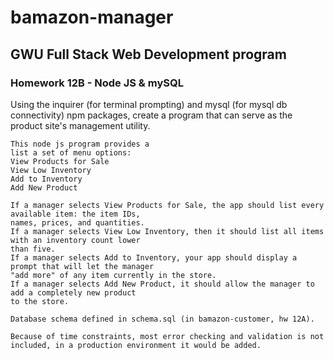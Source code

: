 # bamazon-manager

## GWU Full Stack Web Development program

###    Homework 12B - Node JS & mySQL

   Using the inquirer (for terminal prompting) and mysql (for mysql db connectivity) npm packages, create a 
   program that can serve as the product site's management utility.

    This node js program provides a
    list a set of menu options:
    View Products for Sale
    View Low Inventory
    Add to Inventory
    Add New Product

    If a manager selects View Products for Sale, the app should list every available item: the item IDs, 
    names, prices, and quantities.
    If a manager selects View Low Inventory, then it should list all items with an inventory count lower 
    than five.
    If a manager selects Add to Inventory, your app should display a prompt that will let the manager 
    "add more" of any item currently in the store.
    If a manager selects Add New Product, it should allow the manager to add a completely new product 
    to the store.

    Database schema defined in schema.sql (in bamazon-customer, hw 12A).

    Because of time constraints, most error checking and validation is not included, in a production environment it would be added.

